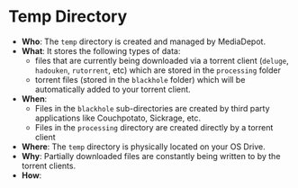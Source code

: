 # Temp Directory

- **Who**: The `temp` directory is created and  managed by MediaDepot.
- **What**: It stores the following types of data: 
	- files that are currently being downloaded via a torrent client (`deluge`, `hadouken`, `rutorrent`, etc) which are stored in the `processing` folder
	- torrent files (stored in the `blackhole` folder) which will be automatically added to your torrent client.
- **When**: 
	- Files in the `blackhole` sub-directories are created by third party applications like Couchpotato, Sickrage, etc. 
	- Files in the `processing` directory are created directly by a torrent client
- **Where**: The `temp` directory is physically located on your OS Drive.
- **Why**: Partially downloaded files are constantly being written to by the torrent clients. 
- **How**: 
